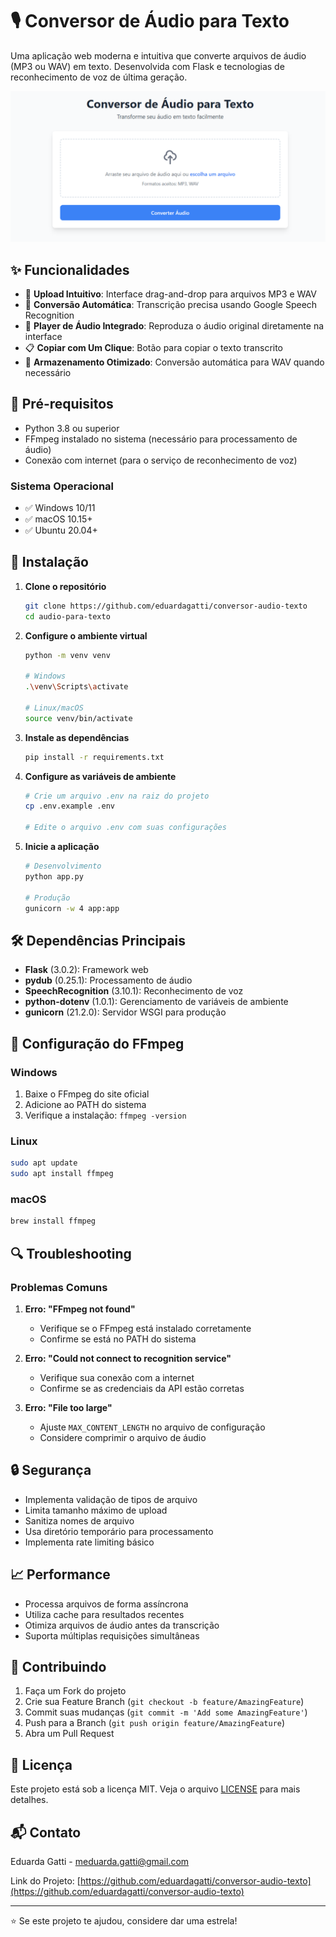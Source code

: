 # 🎙️ Conversor de Áudio para Texto

Uma aplicação web moderna e intuitiva que converte arquivos de áudio (MP3 ou WAV) em texto. Desenvolvida com Flask e tecnologias de reconhecimento de voz de última geração.

![Imagem do Projeto](assets/screenshot.png)

## ✨ Funcionalidades

- 📁 **Upload Intuitivo**: Interface drag-and-drop para arquivos MP3 e WAV
- 🔄 **Conversão Automática**: Transcrição precisa usando Google Speech Recognition
- 🎵 **Player de Áudio Integrado**: Reproduza o áudio original diretamente na interface
- 📋 **Copiar com Um Clique**: Botão para copiar o texto transcrito
- 💾 **Armazenamento Otimizado**: Conversão automática para WAV quando necessário

## 🔧 Pré-requisitos

- Python 3.8 ou superior
- FFmpeg instalado no sistema (necessário para processamento de áudio)
- Conexão com internet (para o serviço de reconhecimento de voz)

### Sistema Operacional
- ✅ Windows 10/11
- ✅ macOS 10.15+
- ✅ Ubuntu 20.04+

## 🚀 Instalação

1. **Clone o repositório**
   ```bash
   git clone https://github.com/eduardagatti/conversor-audio-texto
   cd audio-para-texto
   ```

2. **Configure o ambiente virtual**
   ```bash
   python -m venv venv
   
   # Windows
   .\venv\Scripts\activate
   
   # Linux/macOS
   source venv/bin/activate
   ```

3. **Instale as dependências**
   ```bash
   pip install -r requirements.txt
   ```

4. **Configure as variáveis de ambiente**
   ```bash
   # Crie um arquivo .env na raiz do projeto
   cp .env.example .env
   
   # Edite o arquivo .env com suas configurações
   ```

5. **Inicie a aplicação**
   ```bash
   # Desenvolvimento
   python app.py
   
   # Produção
   gunicorn -w 4 app:app
   ```

## 🛠️ Dependências Principais

- **Flask** (3.0.2): Framework web
- **pydub** (0.25.1): Processamento de áudio
- **SpeechRecognition** (3.10.1): Reconhecimento de voz
- **python-dotenv** (1.0.1): Gerenciamento de variáveis de ambiente
- **gunicorn** (21.2.0): Servidor WSGI para produção

## 📝 Configuração do FFmpeg

### Windows
1. Baixe o FFmpeg do site oficial
2. Adicione ao PATH do sistema
3. Verifique a instalação: `ffmpeg -version`

### Linux
```bash
sudo apt update
sudo apt install ffmpeg
```

### macOS
```bash
brew install ffmpeg
```

## 🔍 Troubleshooting

### Problemas Comuns

1. **Erro: "FFmpeg not found"**
   - Verifique se o FFmpeg está instalado corretamente
   - Confirme se está no PATH do sistema

2. **Erro: "Could not connect to recognition service"**
   - Verifique sua conexão com a internet
   - Confirme se as credenciais da API estão corretas

3. **Erro: "File too large"**
   - Ajuste `MAX_CONTENT_LENGTH` no arquivo de configuração
   - Considere comprimir o arquivo de áudio

## 🔒 Segurança

- Implementa validação de tipos de arquivo
- Limita tamanho máximo de upload
- Sanitiza nomes de arquivo
- Usa diretório temporário para processamento
- Implementa rate limiting básico

## 📈 Performance

- Processa arquivos de forma assíncrona
- Utiliza cache para resultados recentes
- Otimiza arquivos de áudio antes da transcrição
- Suporta múltiplas requisições simultâneas

## 🤝 Contribuindo

1. Faça um Fork do projeto
2. Crie sua Feature Branch (`git checkout -b feature/AmazingFeature`)
3. Commit suas mudanças (`git commit -m 'Add some AmazingFeature'`)
4. Push para a Branch (`git push origin feature/AmazingFeature`)
5. Abra um Pull Request

## 📄 Licença

Este projeto está sob a licença MIT. Veja o arquivo [LICENSE](LICENSE) para mais detalhes.

## 📬 Contato

Eduarda Gatti - [meduarda.gatti@gmail.com](mailto:meduarda.gatti@gmail.com)

Link do Projeto: [https://github.com/eduardagatti/conversor-audio-texto](https://github.com/eduardagatti/conversor-audio-texto)

---
⭐️ Se este projeto te ajudou, considere dar uma estrela!